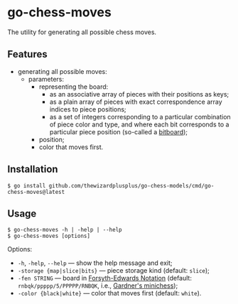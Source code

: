 # go-chess-moves

The utility for generating all possible chess moves.

## Features

- generating all possible moves:
  - parameters:
    - representing the board:
      - as an associative array of pieces with their positions as keys;
      - as a plain array of pieces with exact correspondence array indices to piece positions;
      - as a set of integers corresponding to a particular combination of piece color and type, and where each bit corresponds to a particular piece position (so-called a [bitboard](https://en.wikipedia.org/wiki/Bitboard));
    - position;
    - color that moves first.

## Installation

```
$ go install github.com/thewizardplusplus/go-chess-models/cmd/go-chess-moves@latest
```

## Usage

```
$ go-chess-moves -h | -help | --help
$ go-chess-moves [options]
```

Options:

- `-h`, `-help`, `--help` &mdash; show the help message and exit;
- `-storage {map|slice|bits}` &mdash; piece storage kind (default: `slice`);
- `-fen STRING` &mdash; board in [Forsyth-Edwards Notation](https://en.wikipedia.org/wiki/Forsyth%E2%80%93Edwards_Notation) (default: `rnbqk/ppppp/5/PPPPP/RNBQK`, i.e., [Gardner's minichess](https://en.wikipedia.org/wiki/Minichess#5%C3%975_chess));
- `-color {black|white}` &mdash; color that moves first (default: `white`).
